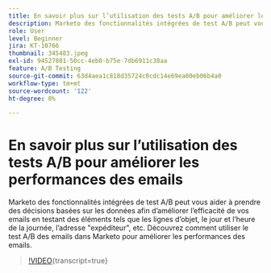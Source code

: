 ```yaml
---
title: En savoir plus sur l’utilisation des tests A/B pour améliorer les performances des emails
description: Marketo des fonctionnalités intégrées de test A/B peut vous aider à prendre des décisions basées sur les données afin d’améliorer l’efficacité de vos emails en testant des éléments tels que les lignes d’objet, le jour et l’heure de la journée, l’adresse "expéditeur", etc. Découvrez comment utiliser le test A/B des emails dans Marketo pour améliorer les performances des emails.
role: User
level: Beginner
jira: KT-10766
thumbnail: 345483.jpeg
exl-id: 94527801-50cc-4eb0-b75e-7db6911c38aa
feature: A/B Testing
source-git-commit: 63d4aea1c818d35724c0cdc14e69ea00eb06b4a0
workflow-type: tm+mt
source-wordcount: '122'
ht-degree: 0%

---
```


# En savoir plus sur l’utilisation des tests A/B pour améliorer les performances des emails

Marketo des fonctionnalités intégrées de test A/B peut vous aider à prendre des décisions basées sur les données afin d’améliorer l’efficacité de vos emails en testant des éléments tels que les lignes d’objet, le jour et l’heure de la journée, l’adresse &quot;expéditeur&quot;, etc. Découvrez comment utiliser le test A/B des emails dans Marketo pour améliorer les performances des emails.

>[!VIDEO](https://video.tv.adobe.com/v/345483/?quality=12&learn=on){transcript=true}
